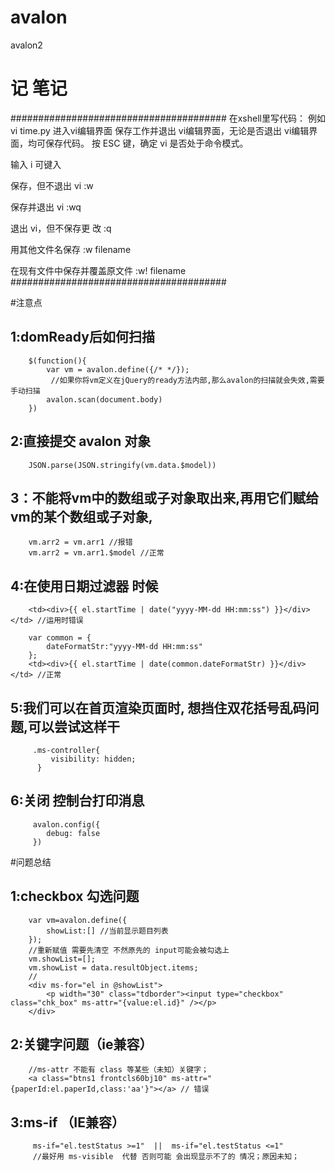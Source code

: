 # avalon
avalon2
#    记 笔记 

#######################################
在xshell里写代码：
例如 vi time.py 进入vi编辑界面 
保存工作并退出 vi编辑界面，无论是否退出 vi编辑界面，均可保存代码。
按 ESC 键，确定 vi 是否处于命令模式。

输入 i 可键入

保存，但不退出 vi
:w

保存并退出 vi
:wq

退出 vi，但不保存更 改
:q

用其他文件名保存
:w filename
 
在现有文件中保存并覆盖原文件
:w! filename
#######################################

#注意点
## 1:domReady后如何扫描
        $(function(){
            var vm = avalon.define({/* */});
             //如果你将vm定义在jQuery的ready方法内部,那么avalon的扫描就会失效,需要手动扫描
            avalon.scan(document.body) 
        })
## 2:直接提交 avalon 对象
        JSON.parse(JSON.stringify(vm.data.$model))
## 3：不能将vm中的数组或子对象取出来,再用它们赋给vm的某个数组或子对象,
        vm.arr2 = vm.arr1 //报错
        vm.arr2 = vm.arr1.$model //正常
## 4:在使用日期过滤器 时候 
        <td><div>{{ el.startTime | date("yyyy-MM-dd HH:mm:ss") }}</div></td> //运用时错误
        
        var common = {
            dateFormatStr:"yyyy-MM-dd HH:mm:ss"
        };
        <td><div>{{ el.startTime | date(common.dateFormatStr) }}</div></td> //正常
## 5:我们可以在首页渲染页面时, 想挡住双花括号乱码问题,可以尝试这样干
         .ms-controller{
             visibility: hidden;
          }
## 6:关闭 控制台打印消息
         avalon.config({
            debug: false
         })
#问题总结
## 1:checkbox 勾选问题
        var vm=avalon.define({
            showList:[] //当前显示题目列表
        });
        //重新赋值 需要先清空 不然原先的 input可能会被勾选上
        vm.showList=[];
        vm.showList = data.resultObject.items;
        //
        <div ms-for="el in @showList">
            <p width="30" class="tdborder"><input type="checkbox" class="chk_box" ms-attr="{value:el.id}" /></p>
        </div>
        
## 2:关键字问题（ie兼容）
        //ms-attr 不能有 class 等某些（未知）关键字；
        <a class="btns1 frontcls60bj10" ms-attr="{paperId:el.paperId,class:'aa'}"></a> // 错误
        
## 3:ms-if （IE兼容）
         ms-if="el.testStatus >=1"  ||  ms-if="el.testStatus <=1" 
         //最好用 ms-visible  代替 否则可能 会出现显示不了的 情况；原因未知；



